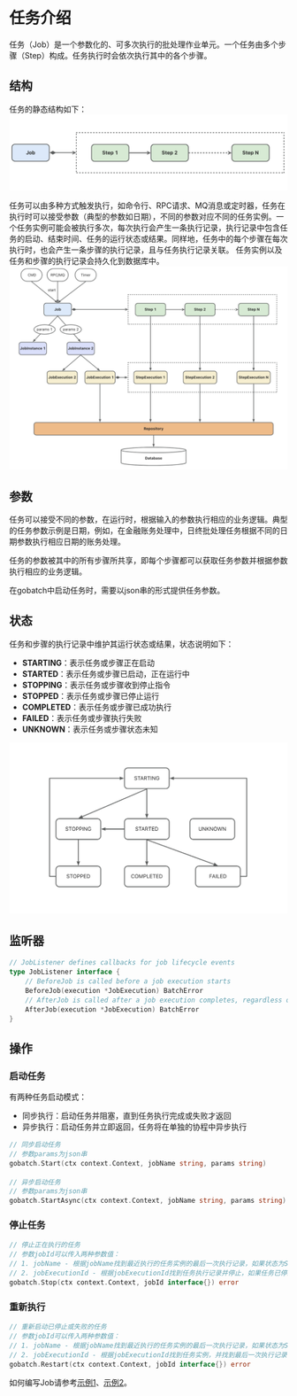# 任务介绍

任务（Job）是一个参数化的、可多次执行的批处理作业单元。一个任务由多个步骤（Step）构成。任务执行时会依次执行其中的各个步骤。

## 结构

任务的静态结构如下：
![](../images/job_struct.png)

任务可以由多种方式触发执行，如命令行、RPC请求、MQ消息或定时器，任务在执行时可以接受参数（典型的参数如日期），不同的参数对应不同的任务实例。一个任务实例可能会被执行多次，每次执行会产生一条执行记录，执行记录中包含任务的启动、结束时间、任务的运行状态或结果。同样地，任务中的每个步骤在每次执行时，也会产生一条步骤的执行记录，且与任务执行记录关联。
任务实例以及任务和步骤的执行记录会持久化到数据库中。
![](../images/job_model.png)

## 参数

任务可以接受不同的参数，在运行时，根据输入的参数执行相应的业务逻辑。典型的任务参数示例是日期，例如，在金融账务处理中，日终批处理任务根据不同的日期参数执行相应日期的账务处理。

任务的参数被其中的所有步骤所共享，即每个步骤都可以获取任务参数并根据参数执行相应的业务逻辑。

在gobatch中启动任务时，需要以json串的形式提供任务参数。

## 状态

任务和步骤的执行记录中维护其运行状态或结果，状态说明如下：

- **STARTING**：表示任务或步骤正在启动
- **STARTED**：表示任务或步骤已启动，正在运行中
- **STOPPING**：表示任务或步骤收到停止指令
- **STOPPED**：表示任务或步骤已停止运行
- **COMPLETED**：表示任务或步骤已成功执行
- **FAILED**：表示任务或步骤执行失败
- **UNKNOWN**：表示任务或步骤状态未知

![](../images/status_trans.png)

## 监听器

```go
// JobListener defines callbacks for job lifecycle events
type JobListener interface {
	// BeforeJob is called before a job execution starts
	BeforeJob(execution *JobExecution) BatchError
	// AfterJob is called after a job execution completes, regardless of success or failure
	AfterJob(execution *JobExecution) BatchError
}
```

## 操作

### 启动任务

有两种任务启动模式：
- 同步执行：启动任务并阻塞，直到任务执行完成或失败才返回
- 异步执行：启动任务并立即返回，任务将在单独的协程中异步执行

```go
// 同步启动任务
// 参数params为json串
gobatch.Start(ctx context.Context, jobName string, params string)

// 异步启动任务
// 参数params为json串
gobatch.StartAsync(ctx context.Context, jobName string, params string)
```

### 停止任务

```go
// 停止正在执行的任务
// 参数jobId可以传入两种参数值：
// 1. jobName - 根据jobName找到最近执行的任务实例的最后一次执行记录，如果状态为STARTING或STARTED，则停止。
// 2. jobExecutionId - 根据jobExecutionId找到任务执行记录并停止，如果任务已停止，则不会报错。
gobatch.Stop(ctx context.Context, jobId interface{}) error
```

### 重新执行

```go
// 重新启动已停止或失败的任务
// 参数jobId可以传入两种参数值：
// 1. jobName - 根据jobName找到最近执行的任务实例的最后一次执行记录，如果状态为STOPPED或FAILED，则重新启动。
// 2. jobExecutionId - 根据jobExecutionId找到任务实例，并找到最后一次执行记录，如果状态为STOPPED或FAILED，则重新启动。
gobatch.Restart(ctx context.Context, jobId interface{}) error
```

如何编写Job请参考[示例1](usage_examples.md)、[示例2](file_examples.md)。